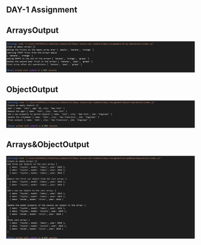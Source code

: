 ## DAY-1 Assignment
## ArraysOutput
![ArraysOutPut](/Day1-Assignment/screenshort/ArrayOperationOutput.jpg)
## ObjectOutput
![ObjectOutPut](/Day1-Assignment/screenshort/ObjectOperationsOutPut.jpg)
## Arrays&ObjectOutput
![Arrays&ObjectOperationsOutPut](/Day1-Assignment/screenshort/Arrays&ObjectOperationsOutput.jpg)
